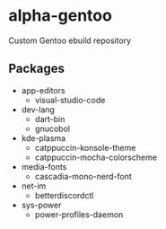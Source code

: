 # alpha-gentoo

Custom Gentoo ebuild repository

## Packages

- app-editors
  - visual-studio-code
- dev-lang
  - dart-bin
  - gnucobol
- kde-plasma
  - catppuccin-konsole-theme
  - catppuccin-mocha-colorscheme
- media-fonts
  - cascadia-mono-nerd-font
- net-im
  - betterdiscordctl
- sys-power
  - power-profiles-daemon
